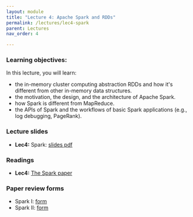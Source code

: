 ```yaml
---
layout: module
title: "Lecture 4: Apache Spark and RDDs"
permalink: /lectures/lec4-spark
parent: Lectures
nav_order: 4

---
```

### Learning objectives:

In this lecture, you will learn:

* the in-memory cluster computing abstraction RDDs and how it's different from other in-memory data structures.
* the motivation, the design, and the architecture of Apache Spark. 
* how Spark is different from MapReduce. 
* the APIs of Spark and the workflows of basic Spark applications (e.g., log debugging, PageRank).


### Lecture slides

* **Lec4:** Spark: [slides pdf](/ds5110-spring23/assets/docs/lec4-spark.pdf)


### Readings

* **Lec4:** [The Spark paper](https://www.usenix.org/conference/nsdi12/technical-sessions/presentation/zaharia)



### Paper review forms

* Spark I: [form](https://edstem.org/us/courses/32938/discussion/2548792)
* Spark II: [form](https://edstem.org/us/courses/32938/discussion/2548810)
